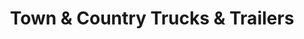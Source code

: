 ---
title: "Town & Country Trucks & Trailers"
url: /kent/town-und-country-trucks-und-trailers/
shop: Autohaus
---